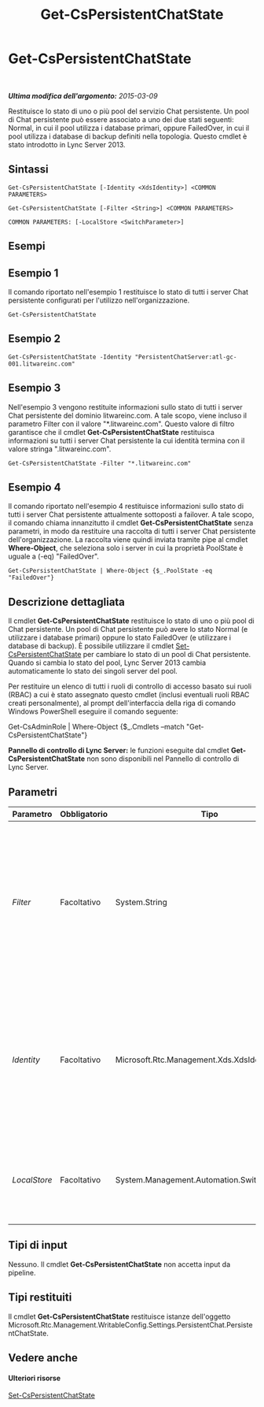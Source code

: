 ﻿---
title: Get-CsPersistentChatState
TOCTitle: Get-CsPersistentChatState
ms:assetid: 598086c9-a8c7-4b81-84ba-1807f1183024
ms:mtpsurl: https://technet.microsoft.com/it-it/library/JJ204915(v=OCS.15)
ms:contentKeyID: 49300636
ms.date: 08/24/2015
mtps_version: v=OCS.15
ms.translationtype: HT
---

# Get-CsPersistentChatState

 

_**Ultima modifica dell'argomento:** 2015-03-09_

Restituisce lo stato di uno o più pool del servizio Chat persistente. Un pool di Chat persistente può essere associato a uno dei due stati seguenti: Normal, in cui il pool utilizza i database primari, oppure FailedOver, in cui il pool utilizza i database di backup definiti nella topologia. Questo cmdlet è stato introdotto in Lync Server 2013.

## Sintassi

    Get-CsPersistentChatState [-Identity <XdsIdentity>] <COMMON PARAMETERS>

    Get-CsPersistentChatState [-Filter <String>] <COMMON PARAMETERS>

    COMMON PARAMETERS: [-LocalStore <SwitchParameter>]

## Esempi

## Esempio 1

Il comando riportato nell'esempio 1 restituisce lo stato di tutti i server Chat persistente configurati per l'utilizzo nell'organizzazione.

    Get-CsPersistentChatState

## Esempio 2

    Get-CsPersistentChatState -Identity "PersistentChatServer:atl-gc-001.litwareinc.com"

## Esempio 3

Nell'esempio 3 vengono restituite informazioni sullo stato di tutti i server Chat persistente del dominio litwareinc.com. A tale scopo, viene incluso il parametro Filter con il valore "\*.litwareinc.com". Questo valore di filtro garantisce che il cmdlet **Get-CsPersistentChatState** restituisca informazioni su tutti i server Chat persistente la cui identità termina con il valore stringa ".litwareinc.com".

    Get-CsPersistentChatState -Filter "*.litwareinc.com"

## Esempio 4

Il comando riportato nell'esempio 4 restituisce informazioni sullo stato di tutti i server Chat persistente attualmente sottoposti a failover. A tale scopo, il comando chiama innanzitutto il cmdlet **Get-CsPersistentChatState** senza parametri, in modo da restituire una raccolta di tutti i server Chat persistente dell'organizzazione. La raccolta viene quindi inviata tramite pipe al cmdlet **Where-Object**, che seleziona solo i server in cui la proprietà PoolState è uguale a (-eq) "FailedOver".

    Get-CsPersistentChatState | Where-Object {$_.PoolState -eq "FailedOver"}

## Descrizione dettagliata

Il cmdlet **Get-CsPersistentChatState** restituisce lo stato di uno o più pool di Chat persistente. Un pool di Chat persistente può avere lo stato Normal (e utilizzare i database primari) oppure lo stato FailedOver (e utilizzare i database di backup). È possibile utilizzare il cmdlet [Set-CsPersistentChatState](set-cspersistentchatstate.md) per cambiare lo stato di un pool di Chat persistente. Quando si cambia lo stato del pool, Lync Server 2013 cambia automaticamente lo stato dei singoli server del pool.

Per restituire un elenco di tutti i ruoli di controllo di accesso basato sui ruoli (RBAC) a cui è stato assegnato questo cmdlet (inclusi eventuali ruoli RBAC creati personalmente), al prompt dell'interfaccia della riga di comando Windows PowerShell eseguire il comando seguente:

Get-CsAdminRole | Where-Object {$\_.Cmdlets –match "Get-CsPersistentChatState"}

**Pannello di controllo di Lync Server:** le funzioni eseguite dal cmdlet **Get-CsPersistentChatState** non sono disponibili nel Pannello di controllo di Lync Server.

## Parametri


<table>
<colgroup>
<col style="width: 25%" />
<col style="width: 25%" />
<col style="width: 25%" />
<col style="width: 25%" />
</colgroup>
<thead>
<tr class="header">
<th>Parametro</th>
<th>Obbligatorio</th>
<th>Tipo</th>
<th>Descrizione</th>
</tr>
</thead>
<tbody>
<tr class="odd">
<td><p><em>Filter</em></p></td>
<td><p>Facoltativo</p></td>
<td><p>System.String</p></td>
<td><p>Consente di utilizzare i caratteri jolly per recuperare uno o più stati di Chat persistente. Per restituire ad esempio tutti gli stati di Chat persistente del dominio litwareinc.com, utilizzare la sintassi seguente:</p>
<p>-Filter &quot;*.litwareinc.com&quot;</p>
<p>Non è possibile utilizzare i parametri Filter e Identity nello stesso comando.</p></td>
</tr>
<tr class="even">
<td><p><em>Identity</em></p></td>
<td><p>Facoltativo</p></td>
<td><p>Microsoft.Rtc.Management.Xds.XdsIdentity</p></td>
<td><p>Identificatore univoco del pool di Chat persistente, ad esempio:</p>
<p>–Identity &quot;PersistentChatServer:atl-gc-001.litwareinc.com&quot;</p>
<p>Se si omette questo parametro, il cmdlet <strong>Get-CsPersistentChatState</strong> restituirà informazioni su tutti gli stati di Chat persistente.</p></td>
</tr>
<tr class="odd">
<td><p><em>LocalStore</em></p></td>
<td><p>Facoltativo</p></td>
<td><p>System.Management.Automation.SwitchParameter</p></td>
<td><p>Recupera i dati sullo stato di Chat persistente dalla replica locale dell'archivio di gestione centrale anziché direttamente dall'archivio di gestione centrale.</p></td>
</tr>
</tbody>
</table>


## Tipi di input

Nessuno. Il cmdlet **Get-CsPersistentChatState** non accetta input da pipeline.

## Tipi restituiti

Il cmdlet **Get-CsPersistentChatState** restituisce istanze dell'oggetto Microsoft.Rtc.Management.WritableConfig.Settings.PersistentChat.PersistentChatState.

## Vedere anche

#### Ulteriori risorse

[Set-CsPersistentChatState](set-cspersistentchatstate.md)

